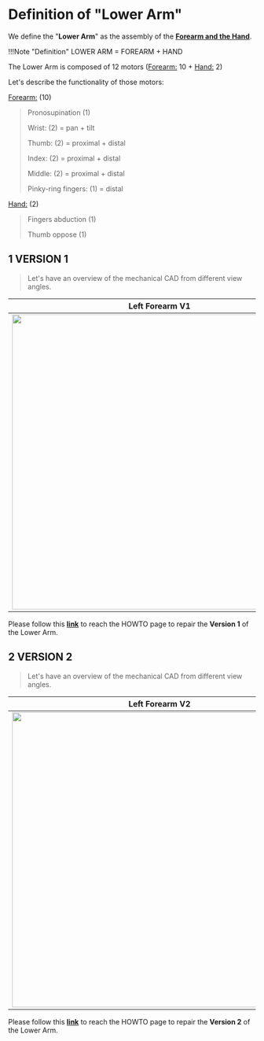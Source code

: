 # Definition of "Lower Arm"

We define the "**Lower Arm**" as the assembly of the **<u>Forearm and the Hand</u>**.

!!!Note "Definition"
    	LOWER ARM = FOREARM + HAND

The Lower Arm is composed of 12 motors (<u>Forearm:</u> 10 + <u>Hand:</u> 2)

Let's describe the functionality of those motors:

<u>Forearm:</u> (10)

> Pronosupination (1)
>
> Wrist: (2) = pan + tilt
>
> Thumb:  (2) = proximal + distal
>
> Index: (2) = proximal + distal
>
> Middle: (2) = proximal + distal
>
> Pinky-ring fingers: (1) = distal

<u>Hand:</u> (2)

> Fingers abduction (1)
>
> Thumb oppose (1)



## 1	VERSION 1

> Let's have an overview of the mechanical CAD from different view angles.

| Left Forearm V1                                           | Right Forearm V1                                          |
| --------------------------------------------------------- | --------------------------------------------------------- |
| <img src ="../GIF/lower_arm/L-4RM-V1.gif" height = 600px> | <img src ="../GIF/lower_arm/R-4RM-V1.gif" height = 600px> |

Please follow this [**link**](lower_arm_V1.md) to reach the HOWTO page to repair the **Version 1** of the Lower Arm.





## 2	VERSION 2

> Let's have an overview of the mechanical CAD from different view angles.

| Left Forearm V2                                           | Right Forearm V2                                          |
| --------------------------------------------------------- | --------------------------------------------------------- |
| <img src ="../GIF/lower_arm/L-4RM-V2.gif" height = 600px> | <img src ="../GIF/lower_arm/R-4RM-V2.gif" height = 600px> |

Please follow this [**link**](lower_arm_V2.md) to reach the HOWTO page to repair the **Version 2** of the Lower Arm.